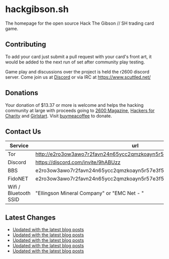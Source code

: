 # hackgibson.sh
The homepage for the open source Hack The Gibson // SH trading card game.


## Contributing

To add your card just submit a pull request with your card's front art, it would be added to the next run of set after community play testing.

Game play and discussions over the project is held the r2600 discord server. Come join us at [Discord](https://discord.com/invite/9hABUzz) or via IRC at https://www.scuttled.net/


## Donations

Your donation of $13.37 or more is welcome and helps the hacking community at large with proceeds going to [2600 Magazine](https://2600.com/), [Hackers for Charity](https://hackersforcharity.org) and [Girlstart](https://girlstart.org).  Visit [buymeacoffee](https://www.buymeacoffee.com/hackgibson.sh) to donate.


## Contact Us

Service | url
-|-
Tor | http://e2ro3ow3awo7r2favn24n65ycc2qmzkoayn5r57e3f56nvjwdcgg32ad.onion
Discord | https://discord.com/invite/9hABUzz
BBS | e2ro3ow3awo7r2favn24n65ycc2qmzkoayn5r57e3f56nvjwdcgg32ad.onion:23
FidoNET | e2ro3ow3awo7r2favn24n65ycc2qmzkoayn5r57e3f56nvjwdcgg32ad.onion:24554
Wifi / Bluetooth SSID | "Ellingson Mineral Company" or "EMC Net - <fidonet address>"

## Latest Changes
<!-- BLOG-POST-LIST:START -->
- [Updated with the latest blog posts](https://github.com/DFW2600/hackgibson.sh/commit/536fd596761710caca3e41ea595a7c59e3d6e6a1)
- [Updated with the latest blog posts](https://github.com/DFW2600/hackgibson.sh/commit/aa9b3ef0e31b63064e5936c73bd4f0cfec71cfe6)
- [Updated with the latest blog posts](https://github.com/DFW2600/hackgibson.sh/commit/3d7b5eb39cd3e9fbdaa632f785e22ba8129e974f)
- [Updated with the latest blog posts](https://github.com/DFW2600/hackgibson.sh/commit/7e856f1a6cd68bd7f19ae476102026e773ebff44)
- [Updated with the latest blog posts](https://github.com/DFW2600/hackgibson.sh/commit/1dd8b25589f060058f46c7687174aa954023341b)
<!-- BLOG-POST-LIST:END -->
